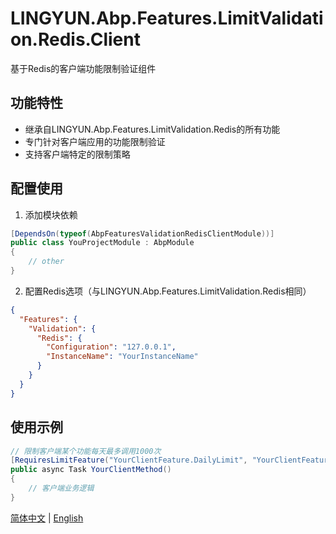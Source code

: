 # LINGYUN.Abp.Features.LimitValidation.Redis.Client

基于Redis的客户端功能限制验证组件

## 功能特性

* 继承自LINGYUN.Abp.Features.LimitValidation.Redis的所有功能
* 专门针对客户端应用的功能限制验证
* 支持客户端特定的限制策略

## 配置使用

1. 添加模块依赖

```csharp
[DependsOn(typeof(AbpFeaturesValidationRedisClientModule))]
public class YouProjectModule : AbpModule
{
    // other
}
```

2. 配置Redis选项（与LINGYUN.Abp.Features.LimitValidation.Redis相同）

```json
{
  "Features": {
    "Validation": {
      "Redis": {
        "Configuration": "127.0.0.1",
        "InstanceName": "YourInstanceName"
      }
    }
  }
}
```

## 使用示例

```csharp
// 限制客户端某个功能每天最多调用1000次
[RequiresLimitFeature("YourClientFeature.DailyLimit", "YourClientFeature.Interval", LimitPolicy.Days)]
public async Task YourClientMethod()
{
    // 客户端业务逻辑
}
```

[简体中文](./README.md) | [English](./README.EN.md)
